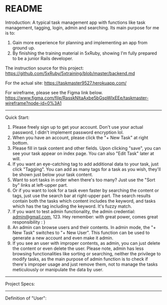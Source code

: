 # README

Introduction:
A typical task management app with functions like task management, tagging, login, admin and searching. Its main purpose for me is to:
1. Gain more experience for planning and implementing an app from ground up.
2. By finishing the training material in 5xRuby, showing I'm fully prepared to be a junior Rails developer.

The instruction source for this project:
https://github.com/5xRuby/5xtraining/blob/master/backend.md

For the actual site: 
https://taskmaster9527.herokuapp.com/

For wireframe, please see the Figma link below. https://www.figma.com/file/RasskNltaAxbe5bGspWlxEEe/taskmaster-wireframe?node-id=0%3A1

---

Quick Start:
1. Please freely sign up to get your account. Don't use your actual password, I didn't implement password encryption lol. 
2. When you have an account, please click the "+ New Task" at right bottom. 
3. Please fill in task content and other fields. Upon clicking "save", you can see your task appear on index page. You can also "Edit Task" later at will.
4. If you want an eye-catching tag to add additional data to your task, just click "Tagging". You can add as many tags for a task as you wish, they'll be shown just below your task content.
5. Want to sort tasks in order when there's too many? Just use the "Sort by" links at left-upper part.
6. Or if you want to look for a task even faster by searching the content or tags, just use the search bar at right-upper part. The search results contain both the tasks which content includes the keyword, and tasks which has the tag including the keyword. It's fuzzy match.
7. If you want to test admin functionality, the admin credential: admin@gmail.com, 123. Hey remember: with great power, comes great responsibility : )
8. An admin can browse users and their contents. In admin mode, the "+ New Task" switches to "+ New User". This function can be used to generate a new account and even make it admin.
9. If you see an user with improper contents, as admin, you can just delete the content or even delete the user. Please note, admin has less browsing functionalities like sorting or searching, neither the privilege to modify tasks, as the main purpose of admin function is to check if there's improper usage and just remove them, not to manage the tasks meticulously or manipulate the data by user.


---

Project Specs:

---

Definition of "User":
